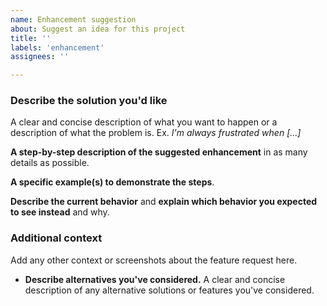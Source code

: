 ```yaml
---
name: Enhancement suggestion
about: Suggest an idea for this project
title: ''
labels: 'enhancement'
assignees: ''

---
```

<!--

#### Before submitting an enhancement suggestion

- **Check the [FAQs](https://saastoolset.github.io/datapca/faq/)** for a list of common questions and problems.
- **Check that your idea of the enhancement does not already exist in the [issue tracker](https://github.com/saastoolset/datapca/issues)**.

#### How to submit a valueable and informative enhancement suggestion?

Check our [bug reporting guideline](https://saastoolset.github.io/datapca/contributing/).

-->

### Describe the solution you'd like

A clear and concise description of what you want to happen or a description of what the problem is. Ex. *I'm always frustrated when [...]*

**A step-by-step description of the suggested enhancement** in as many details as possible.

**A specific example(s) to demonstrate the steps**.

**Describe the current behavior** and **explain which behavior you expected to see instead** and why.

### Additional context

Add any other context or screenshots about the feature request here.

- **Describe alternatives you've considered.** A clear and concise description of any alternative solutions or features you've considered.
